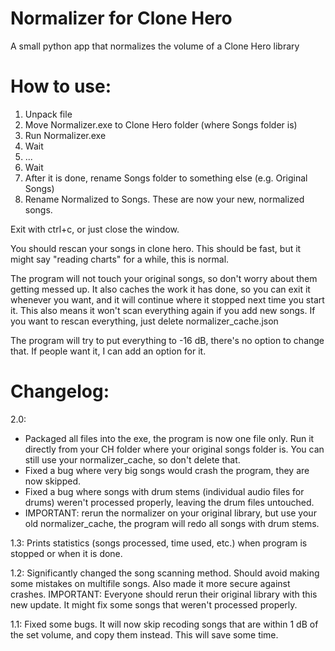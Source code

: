 # Normalizer for Clone Hero
A small python app that normalizes the volume of a Clone Hero library

# How to use:

1. Unpack file
2. Move Normalizer.exe to Clone Hero folder (where Songs folder is)
3. Run Normalizer.exe
4. Wait
5. ...
6. Wait
7. After it is done, rename Songs folder to something else (e.g. Original Songs)
8. Rename Normalized to Songs. These are now your new, normalized songs.

Exit with ctrl+c, or just close the window.

You should rescan your songs in clone hero. This should be fast, but it might say "reading charts" for a while, this is normal.

The program will not touch your original songs, so don't worry about them getting messed up. It also caches the work it has done, so you can exit it whenever you want, and it will continue where it stopped next time you start it. This also means it won't scan everything again if you add new songs. If you want to rescan everything, just delete normalizer_cache.json

The program will try to put everything to -16 dB, there's no option to change that. If people want it, I can add an option for it.

# Changelog:

2.0:
- Packaged all files into the exe, the program is now one file only. Run it directly from your CH folder where your original songs folder is. You can still use your normalizer_cache, so don't delete that.
- Fixed a bug where very big songs would crash the program, they are now skipped.
- Fixed a bug where songs with drum stems (individual audio files for drums) weren't processed properly, leaving the drum files untouched.
- IMPORTANT: rerun the normalizer on your original library, but use your old normalizer_cache, the program will redo all songs with drum stems.

1.3: Prints statistics (songs processed, time used, etc.) when program is stopped or when it is done.

1.2: Significantly changed the song scanning method. Should avoid making some mistakes on multifile songs. Also made it more secure against crashes. IMPORTANT: Everyone should rerun their original library with this new update. It might fix some songs that weren't processed properly.

1.1: Fixed some bugs. It will now skip recoding songs that are within 1 dB of the set volume, and copy them instead. This will save some time.

